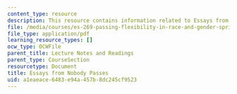 ```yaml
---
content_type: resource
description: This resource contains information related to Essays from Nobody Passes.
file: /media/courses/es-269-passing-flexibility-in-race-and-gender-spring-2009/a1eaeace6483e94a457b8dc245cf9523_MITES_269S09_lec10_Class10.pdf
file_type: application/pdf
learning_resource_types: []
ocw_type: OCWFile
parent_title: Lecture Notes and Readings
parent_type: CourseSection
resourcetype: Document
title: Essays from Nobody Passes
uid: a1eaeace-6483-e94a-457b-8dc245cf9523
---
```

